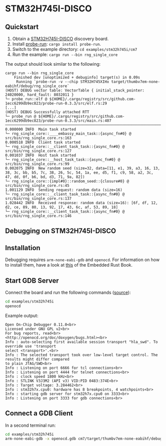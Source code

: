 # STM32H745I-DISCO

## Quickstart

1. Obtain a
[STM32H745I-DISCO](https://www.st.com/en/evaluation-tools/stm32h745i-disco.html)
discovery board.
2. Install
[probe-run](https://crates.io/crates/probe-run):
`cargo install probe-run`.
3. Switch to the example directory: `cd examples/stm32h745i/cm7`
4. Run the example: `cargo run --bin rng_single_core`

The output should look similar to the following:

```output
cargo run --bin rng_single_core
    Finished dev [unoptimized + debuginfo] target(s) in 0.09s
     Running `probe-run -v --chip STM32H745XIHx target/thumbv7em-none-eabihf/debug/rng_single_core`
(HOST) DEBUG vector table: VectorTable { initial_stack_pointer: 24020000, hard_fault: 8032011 }
└─ probe_run::elf @ ${HOME}/.cargo/registry/src/github.com-1ecc6299db9ec823/probe-run-0.3.3/src/elf.rs:29
[...]
(HOST) DEBUG Successfully attached RTT
└─ probe_run @ ${HOME}/.cargo/registry/src/github.com-1ecc6299db9ec823/probe-run-0.3.3/src/main.rs:407
────────────────────────────────────────────────────────────────────────────────
0.000000 INFO  Main task started
└─ rng_single_core::____embassy_main_task::{async_fn#0} @ src/bin/rng_single_core.rs:163
0.000518 INFO  Client task started
└─ rng_single_core::__client_task_task::{async_fn#0} @ src/bin/rng_single_core.rs:127
0.001037 INFO  Host task started
└─ rng_single_core::__host_task_task::{async_fn#0} @ src/bin/rng_single_core.rs:99
0.002075 INFO  New random seed (size=32, data=[11, e1, 39, a3, 16, 13, 38, 3c, bb, b5, 7c, 38, 26, 5c, 54, 1a, ee, d5, f1, c9, 58, a2, 3c, 47, dd, 0f, b6, bd, d3, 71, 9a, 82])
└─ rng_single_core::{impl#0}::random_seed::{closure#0} @ src/bin/rng_single_core.rs:45
1.001129 INFO  Sending request: random data (size=16)
└─ rng_single_core::__client_task_task::{async_fn#0} @ src/bin/rng_single_core.rs:137
1.028442 INFO  Received response: random data (size=16): [6f, df, 12, d2, ce, 89, 80, 13, 92, 17, 43, 6c, af, 53, 89, 18]
└─ rng_single_core::__client_task_task::{async_fn#0} @ src/bin/rng_single_core.rs:146
```

## Debugging on STM32H745I-DISCO

## Installation

Debugging requires `arm-none-eabi-gdb` and `openocd`.
For information on how to install them, have a look at
[this](https://docs.rust-embedded.org/book/intro/install/linux.html#packages)
of the Embedded Rust Book.

## Start GDB Server

Connect the board and run the following commands
([source](https://docs.rust-embedded.org/book/start/hardware.html#debugging)):

```sh
cd examples/stm32h745i
openocd
```

Example output:

```output
Open On-Chip Debugger 0.11.0<br>
Licensed under GNU GPL v2<br>
For bug reports, read<br>
<http://openocd.org/doc/doxygen/bugs.html><br>
Info : auto-selecting first available session transport "hla_swd". To override use 'transport
select <transport>'.<br>
Info : The selected transport took over low-level target control. The results might differ compared
to plain JTAG/SWD<br>
Info : Listening on port 6666 for tcl connections<br>
Info : Listening on port 4444 for telnet connections<br>
Info : clock speed 1800 kHz<br>
Info : STLINK V3J3M2 (API v3) VID:PID 0483:374E<br>
Info : Target voltage: 3.284462<br>
Info : stm32h7x.cpu0: hardware has 8 breakpoints, 4 watchpoints<br>
Info : starting gdb server for stm32h7x.cpu0 on 3333<br>
Info : Listening on port 3333 for gdb connections<br>
```

## Connect a GDB Client

In a second terminal run:

```sh
cd examples/stm32h745i
arm-none-eabi-gdb -x openocd.gdb cm7/target/thumbv7em-none-eabihf/debug/rng_single_core [--tui]
```
